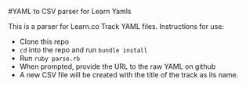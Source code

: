 #YAML to CSV parser for Learn Yamls

This is a parser for Learn.co Track YAML files. Instructions for use:

+ Clone this repo
+ `cd` into the repo and run `bundle install`
+ Run `ruby parse.rb`
+ When prompted, provide the URL to the raw YAML on github
+ A new CSV file will be created with the title of the track as its name.